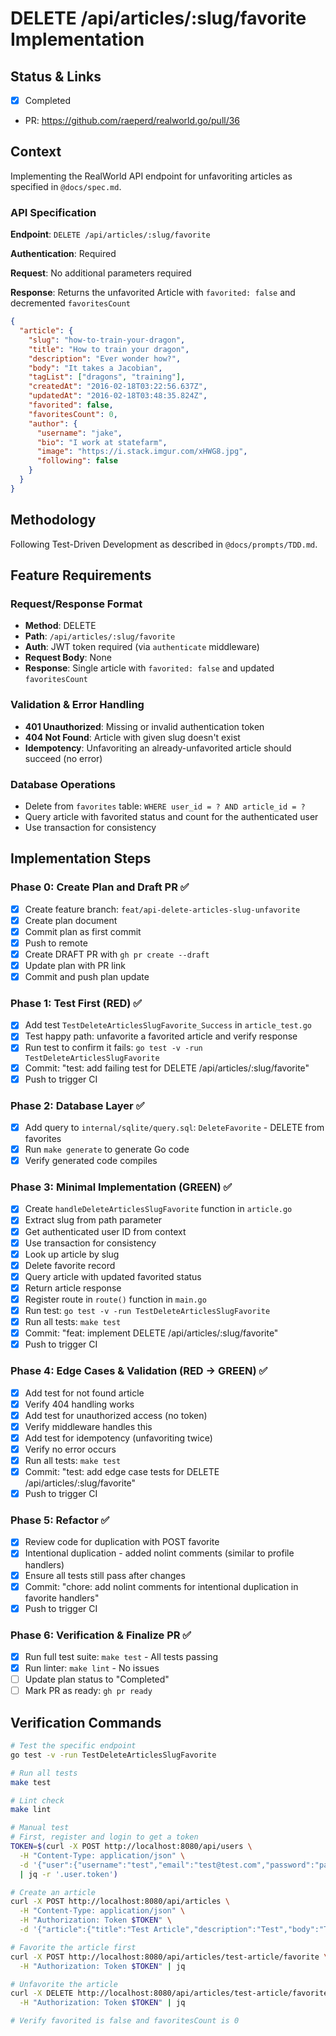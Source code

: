 # DELETE /api/articles/:slug/favorite Implementation

## Status & Links

- [x] Completed
- PR: https://github.com/raeperd/realworld.go/pull/36

## Context

Implementing the RealWorld API endpoint for unfavoriting articles as specified in `@docs/spec.md`.

### API Specification

**Endpoint**: `DELETE /api/articles/:slug/favorite`

**Authentication**: Required

**Request**: No additional parameters required

**Response**: Returns the unfavorited Article with `favorited: false` and decremented `favoritesCount`

```json
{
  "article": {
    "slug": "how-to-train-your-dragon",
    "title": "How to train your dragon",
    "description": "Ever wonder how?",
    "body": "It takes a Jacobian",
    "tagList": ["dragons", "training"],
    "createdAt": "2016-02-18T03:22:56.637Z",
    "updatedAt": "2016-02-18T03:48:35.824Z",
    "favorited": false,
    "favoritesCount": 0,
    "author": {
      "username": "jake",
      "bio": "I work at statefarm",
      "image": "https://i.stack.imgur.com/xHWG8.jpg",
      "following": false
    }
  }
}
```

## Methodology

Following Test-Driven Development as described in `@docs/prompts/TDD.md`.

## Feature Requirements

### Request/Response Format

- **Method**: DELETE
- **Path**: `/api/articles/:slug/favorite`
- **Auth**: JWT token required (via `authenticate` middleware)
- **Request Body**: None
- **Response**: Single article with `favorited: false` and updated `favoritesCount`

### Validation & Error Handling

- **401 Unauthorized**: Missing or invalid authentication token
- **404 Not Found**: Article with given slug doesn't exist
- **Idempotency**: Unfavoriting an already-unfavorited article should succeed (no error)

### Database Operations

- Delete from `favorites` table: `WHERE user_id = ? AND article_id = ?`
- Query article with favorited status and count for the authenticated user
- Use transaction for consistency

## Implementation Steps

### Phase 0: Create Plan and Draft PR ✅

- [x] Create feature branch: `feat/api-delete-articles-slug-unfavorite`
- [x] Create plan document
- [x] Commit plan as first commit
- [x] Push to remote
- [x] Create DRAFT PR with `gh pr create --draft`
- [x] Update plan with PR link
- [x] Commit and push plan update

### Phase 1: Test First (RED) ✅

- [x] Add test `TestDeleteArticlesSlugFavorite_Success` in `article_test.go`
- [x] Test happy path: unfavorite a favorited article and verify response
- [x] Run test to confirm it fails: `go test -v -run TestDeleteArticlesSlugFavorite`
- [x] Commit: "test: add failing test for DELETE /api/articles/:slug/favorite"
- [x] Push to trigger CI

### Phase 2: Database Layer ✅

- [x] Add query to `internal/sqlite/query.sql`: `DeleteFavorite` - DELETE from favorites
- [x] Run `make generate` to generate Go code
- [x] Verify generated code compiles

### Phase 3: Minimal Implementation (GREEN) ✅

- [x] Create `handleDeleteArticlesSlugFavorite` function in `article.go`
- [x] Extract slug from path parameter
- [x] Get authenticated user ID from context
- [x] Use transaction for consistency
- [x] Look up article by slug
- [x] Delete favorite record
- [x] Query article with updated favorited status
- [x] Return article response
- [x] Register route in `route()` function in `main.go`
- [x] Run test: `go test -v -run TestDeleteArticlesSlugFavorite`
- [x] Run all tests: `make test`
- [x] Commit: "feat: implement DELETE /api/articles/:slug/favorite"
- [x] Push to trigger CI

### Phase 4: Edge Cases & Validation (RED → GREEN) ✅

- [x] Add test for not found article
- [x] Verify 404 handling works
- [x] Add test for unauthorized access (no token)
- [x] Verify middleware handles this
- [x] Add test for idempotency (unfavoriting twice)
- [x] Verify no error occurs
- [x] Run all tests: `make test`
- [x] Commit: "test: add edge case tests for DELETE /api/articles/:slug/favorite"
- [x] Push to trigger CI

### Phase 5: Refactor ✅

- [x] Review code for duplication with POST favorite
- [x] Intentional duplication - added nolint comments (similar to profile handlers)
- [x] Ensure all tests still pass after changes
- [x] Commit: "chore: add nolint comments for intentional duplication in favorite handlers"
- [x] Push to trigger CI

### Phase 6: Verification & Finalize PR ✅

- [x] Run full test suite: `make test` - All tests passing
- [x] Run linter: `make lint` - No issues
- [ ] Update plan status to "Completed"
- [ ] Mark PR as ready: `gh pr ready`

## Verification Commands

```bash
# Test the specific endpoint
go test -v -run TestDeleteArticlesSlugFavorite

# Run all tests
make test

# Lint check
make lint

# Manual test
# First, register and login to get a token
TOKEN=$(curl -X POST http://localhost:8080/api/users \
  -H "Content-Type: application/json" \
  -d '{"user":{"username":"test","email":"test@test.com","password":"password"}}' \
  | jq -r '.user.token')

# Create an article
curl -X POST http://localhost:8080/api/articles \
  -H "Content-Type: application/json" \
  -H "Authorization: Token $TOKEN" \
  -d '{"article":{"title":"Test Article","description":"Test","body":"Test body","tagList":["test"]}}'

# Favorite the article first
curl -X POST http://localhost:8080/api/articles/test-article/favorite \
  -H "Authorization: Token $TOKEN" | jq

# Unfavorite the article
curl -X DELETE http://localhost:8080/api/articles/test-article/favorite \
  -H "Authorization: Token $TOKEN" | jq

# Verify favorited is false and favoritesCount is 0
```
